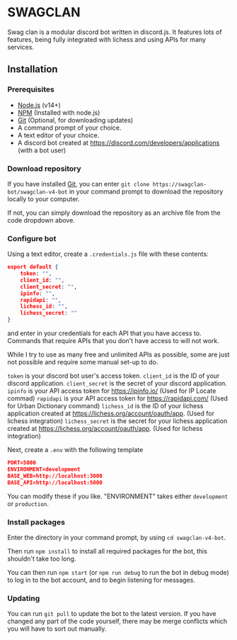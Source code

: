 # SWAGCLAN
Swag clan is a modular discord bot written in discord.js. It features lots of features, being fully integrated with lichess and using APIs for many services.

## Installation

### Prerequisites
* [Node.js](https://nodejs.org) (v14+)
* [NPM](https://npmjs.org) (Installed with node.js)
* [Git](https://git-scm.org) (Optional, for downloading updates)
* A command prompt of your choice.
* A text editor of your choice.
* A discord bot created at https://discord.com/developers/applications (with a bot user)

### Download repository
If you have installed [Git](https://git-scm.org), you can enter `git clone https://swagclan-bot/swagclan-v4-bot` in your command prompt to download the repository locally to your computer.

If not, you can simply download the repository as an archive file from the code dropdown above.

### Configure bot
Using a text editor, create a `.credentials.js` file with these contents:
```json
export default {
    token: "",
    client_id: "",
    client_secret: "",
    ipinfo: "",
    rapidapi: "",
    lichess_id: "",
    lichess_secret: ""
}

```
and enter in your credentials for each API that you have access to. Commands that require APIs that you don't have access to will not work.

While I try to use as many free and unlimited APIs as possible, some are just not possible and require some manual set-up to do.

`token` is your discord bot user's access token.
`client_id` is the ID of your discord application.
`client_secret` is the secret of your discord application.
`ipinfo` is your API access token for https://ipinfo.io/ (Used for IP Locate commad)
`rapidapi` is your API access token for https://rapidapi.com/ (Used for Urban Dictionary command)
`lichess_id` is the ID of your lichess application created at https://lichess.org/account/oauth/app. (Used for lichess integration)
`lichess_secret` is the secret for your lichess application created at https://lichess.org/account/oauth/app. (Used for lichess integration)

Next, create a `.env` with the following template
```json
PORT=5000
ENVIRONMENT=development
BASE_WEB=http://localhost:3000
BASE_API=http://localhost:5000
```
You can modify these if you like. "ENVIRONMENT" takes either `development` or `production`.

### Install packages
Enter the directory in your command prompt, by using `cd swagclan-v4-bot`.

Then run `npm install` to install all required packages for the bot, this shouldn't take too long.

You can then run `npm start` (or `npm run debug` to run the bot in debug mode) to log in to the bot account, and to begin listening for messages.

### Updating
You can run `git pull` to update the bot to the latest version. If you have changed any part of the code yourself, there may be merge conflicts which you will have to sort out manually.
